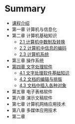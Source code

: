 # Summary

* [课程介绍](README.md)
* 第一章 计算机与信息化
* 第二章 计算机基础知识
  * [2.1 计算机中数制及转换](21-ji-suan-ji-zhong-shu-zhi-ji-zhuan-huan.md)
  * [2.2 计算机中信息的编码](22-ji-suan-ji-zhong-xin-xi-de-bian-ma.md)
  * [2.3 计算机系统](23-ji-suan-ji-xi-tong.md)
* 第三章 操作系统
* [第四章 文字处理软件](di-si-zhang-wen-zi-chu-li-ruan-jian.md)
  * [4.1 文字处理软件基础知识](41-wen-zi-chu-li-ruan-jian-ji-chu-zhi-shi.md)
  * [4.2 文档的编辑与排版](42-wen-dang-de-bian-ji-yu-pai-ban.md)
  * [4.3 文档中插入各种对象](43-wen-dang-zhong-cha-ru-ge-zhong-dui-xiang.md)
* 第五章 电子表格软件
* 第六章 演示文稿软件
* 第七章 计算机网络应用技术
* 第八章 多媒体应用技术
* 第二章

